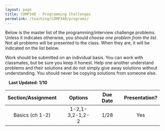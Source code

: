 ```yaml
---
layout: page
title: COMP340 - Programming Challenges
permalink: /teaching/COMP340/programs/
---
```


Below is the master list of the programming/interview challenge problems. Unless it indicates
otherwise, you should *choose one problem from the list*. Not all problems will be presented
to the class. When they are, it will be indicated on the list below.

Work should be submitted on an individual basis. You can work with classmates, but be sure you keep it honest. Help one another understand problems and their solutions and do not simply give away solutions
without understanding. You should never be copying solutions from someone else.

&nbsp;&nbsp;&nbsp;**Last Updated: 1/10**

| Section/Assignment | | Options | | Due Date | | Presentation? |
|:----: | :----: | :----: | :----: | :----: | :----: | :----: |
| Basics (ch 1-2)| | 1-2,1-3,2-1,2-2  | |  1/28  | | Yes |
